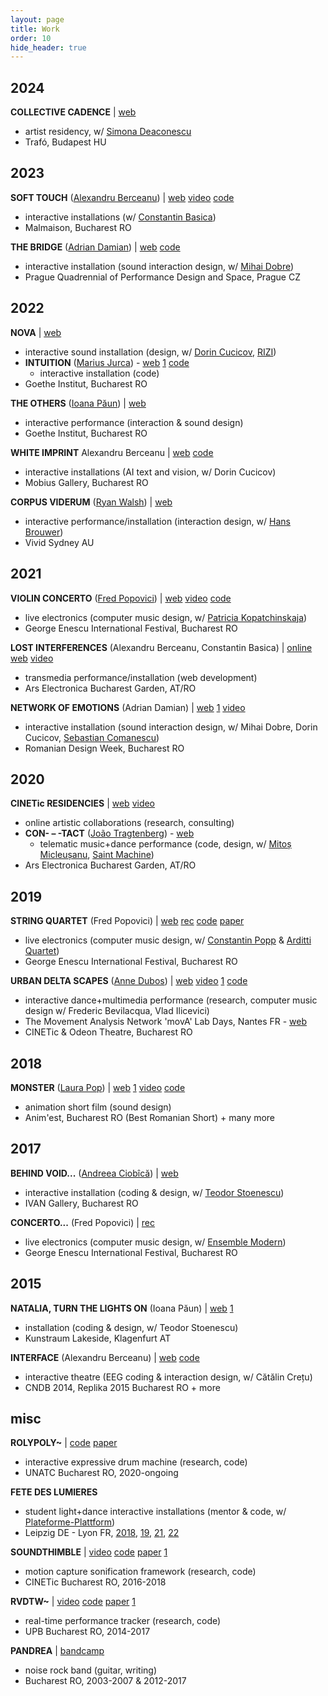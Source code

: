 ```yaml
---
layout: page
title: Work
order: 10
hide_header: true
---
```


## 2024

**COLLECTIVE CADENCE** | [web](https://modina.eu/projects/collective-cadence/)
- artist residency, w/ [Simona Deaconescu](https://www.tangajdance.com/)
- Trafó, Budapest HU

## 2023

**SOFT TOUCH** ([Alexandru Berceanu](https://cinetic.arts.ro/en/echipa/alexandru-berceanu/)) | [web](https://www.radioromaniacultural.ro/sectiuni-articole/produs-de-radio-romania/atingeri-usoare-o-instalatie-video-imersiva-si-interactiva-despre-efemeritatea-si-fragilitatea-memoriei-podcast-id40841.html) [video](https://youtu.be/JRK1RNXh1FE) [code](https://github.com/RVirmoors/soft-touch)
- interactive installations (w/ [Constantin Basica](http://www.constantinbasica.com/))
- Malmaison, Bucharest RO

**THE BRIDGE** ([Adrian Damian](https://www.adrian-damian.com/)) | [web](https://www.adrian-damian.com/thebridge) [code](https://github.com/RVirmoors/the_bridge)
- interactive installation (sound interaction design, w/ [Mihai Dobre](https://www.discogs.com/artist/545702-Mihai-Dobre))
- Prague Quadrennial of Performance Design and Space, Prague CZ

## 2022

**NOVA** | [web](https://novanova.ro/)
- interactive sound installation (design, w/ [Dorin Cucicov](https://proiectb.org/), [RIZI](https://rizidesign.ro/))
- **INTUITION** ([Marius Jurca](https://spam-index.com/artists/13m10j-marius-jurca/)) - [web](https://www.novanova.ro/intuition.html) [1](https://www.radioromaniacultural.ro/sectiuni-articole/stiinta/dimensiunea-stiintifica-a-artei-marius-jurca-intuitia-de-la-festivalul-nova-id35245.html) [code](https://github.com/RVirmoors/intuition)
  - interactive installation (code)
- Goethe Institut, Bucharest RO

**THE OTHERS** ([Ioana Păun](https://ioanapaun.com/)) | [web](http://teatrelli.com/event/the-others-ceilalti/)
- interactive performance (interaction & sound design)
- Goethe Institut, Bucharest RO

**WHITE IMPRINT** Alexandru Berceanu | [web](https://www.mobius-gallery.com/exhibitions/59-white-imprint-alexandru-berceanu-constantin-basica-grigore-burloiu-sebastian-comanescu/) [code](https://github.com/RVirmoors/fiction-chatbot)
- interactive installations (AI text and vision, w/ Dorin Cucicov)
- Mobius Gallery, Bucharest RO

**CORPUS VIDERUM** ([Ryan Walsh](https://www.ryanwalsh.studio/)) | [web](https://ranrun.studio/portfolio/corpus-viderum)
- interactive performance/installation (interaction design, w/ [Hans Brouwer](https://wavefunk.xyz/))
- Vivid Sydney AU

## 2021

**VIOLIN CONCERTO** ([Fred Popovici](https://en.wikipedia.org/wiki/Fred_Popovici)) | [web](https://bachtrack.com/review-kopatchinskaja-niculescu-moldova-philharmonic-enescu-festival-bucharest-september-2021) [video](https://youtu.be/VB-7tqYMWsc) [code](https://github.com/RVirmoors/fred-pat)
- live electronics (computer music design, w/ [Patricia Kopatchinskaja](https://www.festivalenescu.ro/patricia-kopatchinskaja/))
- George Enescu International Festival, Bucharest RO

**LOST INTERFERENCES** (Alexandru Berceanu, Constantin Basica) | [online](http://lostinterferences.eu/) [web](https://ars.electronica.art/newdigitaldeal/en/lost-interferences/) [video](https://youtu.be/xJG_SS4t9MA) 
- transmedia performance/installation (web development)
- Ars Electronica Bucharest Garden, AT/RO

**NETWORK OF EMOTIONS** (Adrian Damian) | [web](https://www.adrian-damian.com/networkofemotions) [1](https://www.dcnews.ro/romanian-design-week-atractia-principala-o-instalatie-imersiva-creata-de-adrian-damian_823676.html) [video](https://youtu.be/uZpNKYaP3ZI?t=19)
- interactive installation (sound interaction design, w/ Mihai Dobre, Dorin Cucicov, [Sebastian Comanescu](https://sebastienkoma.com/))
- Romanian Design Week, Bucharest RO

## 2020

**CINETic RESIDENCIES** | [web](https://ars.electronica.art/keplersgardens/en/distant-art) [video](https://youtu.be/rPsELYDQBek)
- online artistic collaborations (research, consulting)
- **CON- – -TACT** ([João Tragtenberg](https://www.instagram.com/jtragtenberg)) - [web](https://ars.electronica.art/keplersgardens/en/con-tact/)
  - telematic music+dance performance (code, design, w/ [Mitoș Micleușanu](https://micleusanu.bandcamp.com), [Saint Machine](https://saintmachine.ro/))
- Ars Electronica Bucharest Garden, AT/RO

## 2019

**STRING QUARTET** (Fred Popovici) | [web](https://www.festivalenescu.ro/ro/events/arditti-quartet/) [rec](https://drive.google.com/drive/u/1/folders/1W8REu9_GQ9AmtdaTxeLBqAgrANaUPde9) [code](https://github.com/RVirmoors/fred-arditti) [paper](https://cinetic.arts.ro/wp-content/uploads/2020/01/CINETic-REVIEW-1.1.2019-1.pdf#page=65)
- live electronics (computer music design, w/ [Constantin Popp](https://audiolab.york.ac.uk/constantin-popp/) & [Arditti Quartet](https://ardittiquartet.com/))
- George Enescu International Festival, Bucharest RO

**URBAN DELTA SCAPES** ([Anne Dubos](https://annedubos.com/)) | [web](https://annedubos.com/index.php/2021/02/15/cartographie-des-domaines-de-recherche/) [video](https://youtu.be/hISCw3ZZ4Y4) [1](https://fb.watch/kweatcAg3n/) [code](https://github.com/RVirmoors/deltaScapes)
- interactive dance+multimedia performance (research, computer music design w/ Frederic Bevilacqua, Vlad Ilicevici)
- The Movement Analysis Network 'movA' Lab Days, Nantes FR - [web](https://www.mova.one/nantes_meeting.html)
- CINETic & Odeon Theatre, Bucharest RO

## 2018

**MONSTER** ([Laura Pop](https://lauradod.weebly.com/)) | [web](https://cinetic.arts.ro/en/evenimente/monster/) [1](https://earlybirdfest.org/120/page.html) [video](https://vimeo.com/254826400) [code](https://github.com/RVirmoors/monstrul)
- animation short film (sound design)
- Anim'est, Bucharest RO (Best Romanian Short) + many more

## 2017

**BEHIND VOID...** ([Andreea Ciobîcă](http://ivangallery.com/index.php/andreea-ciobica/)) | [web](http://ivangallery.com/index.php/behind-void-there-is-a-voice-the-color-of-glass-ceilings/)
- interactive installation (coding & design, w/ [Teodor Stoenescu](https://github.com/teodor-stoenescu))
- IVAN Gallery, Bucharest RO

**CONCERTO...** (Fred Popovici) | [rec](https://youtu.be/O4IsJsJX3rA)
- live electronics (computer music design, w/ [Ensemble Modern](https://www.ensemble-modern.com/en))
- George Enescu International Festival, Bucharest RO

## 2015

**NATALIA, TURN THE LIGHTS ON** (Ioana Păun) | [web](https://www.lakeside-kunstraum.at/en/ioana-paun-natalia-turn-the-light-on-2/) [1](http://www.rkiwien.at/event/15-mai/natalia-turn-the-light-on-ausstellung-von-ioana-paun-im-kunstraum-lakeside-in-klagenfurt?bw=1)
- installation (coding & design, w/ Teodor Stoenescu)
- Kunstraum Lakeside, Klagenfurt AT

**INTERFACE** (Alexandru Berceanu) | [web](https://dramacum.org/interfata/) [code](https://github.com/RVirmoors/eegOSC)
- interactive theatre (EEG coding & interaction design, w/ Cătălin Crețu)
- CNDB 2014, Replika 2015 Bucharest RO + more


## misc

**ROLYPOLY~** | [code](https://github.com/RVirmoors/rolypoly) [paper](https://hal.science/hal-03015476/document)
- interactive expressive drum machine (research, code)
- UNATC Bucharest RO, 2020-ongoing

**FETE DES LUMIERES**
- student light+dance interactive installations (mentor & code, w/ [Plateforme-Plattform](https://plateforme-plattform.org/))
- Leipzig DE - Lyon FR, [2018](https://youtu.be/Znloz3IOkew), [19](https://youtu.be/mpwHImuWpIE), [2](https://youtu.be/unKAOfE-q5Y)[1](https://youtu.be/RK3dgYO1Eww), [22](https://www.leipzigertanztheater.de/produktionen/repertoire/nos-utopies-2022)

**SOUNDTHIMBLE** | [video](https://youtu.be/K2Xni2lWswg) [code](https://github.com/RVirmoors/viconOSC) [paper](https://hal.science/hal-03015480/document) [1](https://dl.acm.org/doi/abs/10.1145/3123514.3123543)
- motion capture sonification framework (research, code)
- CINETic Bucharest RO, 2016-2018

**RVDTW~** | [video](https://youtu.be/EIS1bAxAiNc) [code](https://github.com/RVirmoors/RVdtw-) [paper](https://hal.science/hal-03015487/document) [1](https://ieeexplore.ieee.org/abstract/document/7010811/)
- real-time performance tracker (research, code)
- UPB Bucharest RO, 2014-2017

**PANDREA** | [bandcamp](https://pandrea.bandcamp.com)
- noise rock band (guitar, writing)
- Bucharest RO, 2003-2007 & 2012-2017